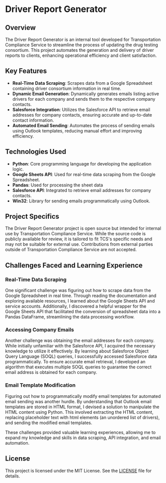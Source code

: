 # Driver Report Generator

## Overview
The Driver Report Generator is an internal tool developed for Transportation Compliance Service to streamline the process of updating the drug testing consortium. This project automates the generation and delivery of driver reports to clients, enhancing operational efficiency and client satisfaction.

## Key Features
- **Real-Time Data Scraping**: Scrapes data from a Google Spreadsheet containing driver consortium information in real time.
- **Dynamic Email Generation**: Dynamically generates emails listing active drivers for each company and sends them to the respective company contacts.
- **Salesforce Integration**: Utilizes the Salesforce API to retrieve email addresses for company contacts, ensuring accurate and up-to-date contact information.
- **Automated Email Sending**: Automates the process of sending emails using Outlook templates, reducing manual effort and improving efficiency.

## Technologies Used
- **Python**: Core programming language for developing the application logic.
- **Google Sheets API**: Used for real-time data scraping from the Google Spreadsheet.
- **Pandas**: Used for processing the sheet data
- **Salesforce API**: Integrated to retrieve email addresses for company contacts.
- **Win32**: Library for sending emails programmatically using Outlook.

## Project Specifics
The Driver Report Generator project is open source but intended for internal use by Transportation Compliance Service. While the source code is publicly available for review, it is tailored to fit TCS's specific needs and may not be suitable for external use. Contributions from external parties outside of Transportation Compliance Service are not accepted.

## Challenges Faced and Learning Experience
### Real-Time Data Scraping
One significant challenge was figuring out how to scrape data from the Google Spreadsheet in real time. Through reading the documentation and exploring available resources, I learned about the Google Sheets API and service accounts. Additionally, I discovered a helpful wrapper for the Google Sheets API that facilitated the conversion of spreadsheet data into a Pandas DataFrame, streamlining the data processing workflow.

### Accessing Company Emails
Another challenge was obtaining the email addresses for each company. While initially unfamiliar with the Salesforce API, I acquired the necessary knowledge to utilize it effectively. By learning about Salesforce Object Query Language (SOQL) queries, I successfully accessed Salesforce data programmatically. To ensure accurate email retrieval, I developed an algorithm that executes multiple SOQL queries to guarantee the correct email address is obtained for each company.

### Email Template Modification
Figuring out how to programmatically modify email templates for automated email sending was another hurdle. By understanding that Outlook email templates are stored in HTML format, I devised a solution to manipulate the HTML content using Python. This involved extracting the HTML content, replacing placeholder text with html elements (an unordered list of drivers), and sending the modified email templates.

These challenges provided valuable learning experiences, allowing me to expand my knowledge and skills in data scraping, API integration, and email automation.

## License
This project is licensed under the MIT License. See the [LICENSE](LICENSE) file for details.
